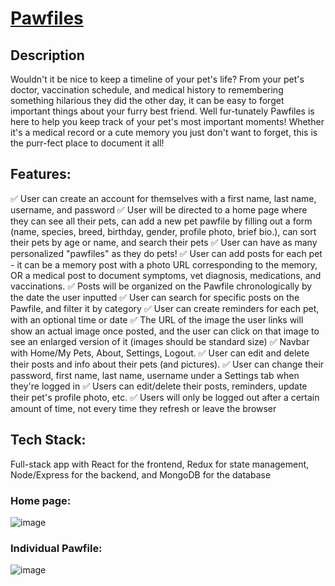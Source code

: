 
# [Pawfiles](https://pawfiles.herokuapp.com/)

## Description
Wouldn't it be nice to keep a timeline of your pet's life? From your pet's doctor, vaccination schedule, and medical history to remembering something hilarious they did the other day, it can be easy to forget important things about your furry best friend. Well fur-tunately Pawfiles is here to help you keep track of your pet's most important moments! Whether it's a medical record or a cute memory you just don't want to forget, this is the purr-fect place to document it all!

## Features: 
:white_check_mark: User can create an account for themselves with a first name, last name, username, and password
:white_check_mark: User will be directed to a home page where they can see all their pets, can add a new pet pawfile by filling out a form (name, species, breed, birthday, gender, profile photo, brief bio.), can sort their pets by age or name, and search their pets
:white_check_mark: User can have as many personalized "pawfiles" as they do pets!
:white_check_mark: User can add posts for each pet - it can be a memory post with a photo URL corresponding to the memory, OR a medical post to document symptoms, vet diagnosis, medications, and vaccinations.
:white_check_mark: Posts will be organized on the Pawfile chronologically by the date the user inputted
:white_check_mark: User can search for specific posts on the Pawfile, and filter it by category
:white_check_mark: User can create reminders for each pet, with an optional time or date
:white_check_mark: The URL of the image the user links will show an actual image once posted, and the user can click on that image to see an enlarged version of it (images should be standard size) 
:white_check_mark: Navbar with Home/My Pets, About, Settings, Logout.
:white_check_mark: User can edit and delete their posts and info about their pets (and pictures). 
:white_check_mark: User can change their password, first name, last name, username under a Settings tab when they're logged in
:white_check_mark: Users can edit/delete their posts, reminders, update their pet's profile photo, etc.
:white_check_mark: Users will only be logged out after a certain amount of time, not every time they refresh or leave the browser

## Tech Stack: 
Full-stack app with React for the frontend, Redux for state management, Node/Express for the backend, and MongoDB for the database

### Home page: 
![image](https://drive.google.com/uc?export=view&id=1G6W9OH4WxP-sSxTApCLP4OE8E8b-vOwA)

### Individual Pawfile:
![image](https://drive.google.com/uc?export=view&id=1_63xErbm1oZHqFnE4mRHffjKXxdFwmTZ)
